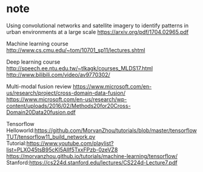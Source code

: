 # note
Using convolutional networks and satellite imagery to identify patterns in urban environments at a large scale  https://arxiv.org/pdf/1704.02965.pdf

Machine learning course
http://www.cs.cmu.edu/~tom/10701_sp11/lectures.shtml

Deep learning course
http://speech.ee.ntu.edu.tw/~tlkagk/courses_MLDS17.html
http://www.bilibili.com/video/av9770302/

Multi-modal fusion review
https://www.microsoft.com/en-us/research/project/cross-domain-data-fusion/
https://www.microsoft.com/en-us/research/wp-content/uploads/2016/02/Methods20for20Cross-Domain20Data20fusion.pdf

Tensorflow
Helloworld:https://github.com/MorvanZhou/tutorials/blob/master/tensorflowTUT/tensorflow11_build_network.py
Tutorial:https://www.youtube.com/playlist?list=PLXO45tsB95cKI5AIlf5TxxFPzb-0zeVZ8
https://morvanzhou.github.io/tutorials/machine-learning/tensorflow/
Stanford:https://cs224d.stanford.edu/lectures/CS224d-Lecture7.pdf
